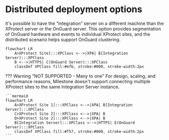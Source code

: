 # Distributed deployment options

It's possible to have the “integration” server on a different machine than the XProtect server or the OnGuard server. This option provides segmentation of OnGuard hardware and events to individual XProtect sites, and the distributed scenario helps support OnGuard clustering.

```mermaid
flowchart LR
    A>XProtect Site]:::XPClass <-->|XPA| B[Integration Server]:::XPClass
    B <-->|HTTPS| C(OnGuard Server):::XPClass
    classDef XPClass fill:#efb, stroke:#000, stroke-width:2px
```

??? Warning "NOT SUPPORTED - Many to one"
    For design, scaling, and performance reasons, Milestone doesn't support connecting multiple XProtect sites to the same Integration Server instance.

    ```mermaid
    flowchart LR
        A>XProtect Site 1]:::XPClass <-->|XPA| B[Integration Server]:::XPClass
        C>XProtect Site 2]:::XPClass <-->|XPA| B
        D>XProtect Site 2]:::XPClass <-->|XPA| B
        B[Integration Server]:::XPClass <-->|HTTPS| E(OnGuard Server):::XPClass
        classDef XPClass fill:#f57, stroke:#000, stroke-width:2px
    ```